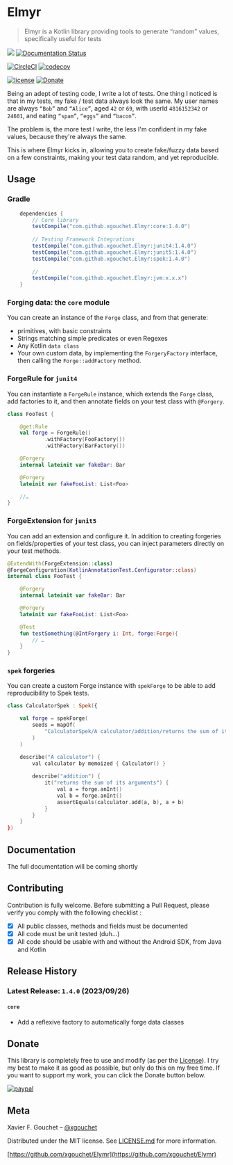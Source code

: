# Elmyr

> Elmyr is a Kotlin library providing tools to generate “random” values, specifically useful for tests

[![](https://maven-badges.herokuapp.com/maven-central/fr.xgouchet.elmyr/core/badge.svg?style=flat)](https://central.sonatype.com/namespace/fr.xgouchet.elmyr)
[![Documentation Status](https://img.shields.io/badge/docs-wiki-brightgreen.svg)](https://github.com/xgouchet/Elmyr/wiki)

[![CircleCI](https://circleci.com/gh/xgouchet/Elmyr.svg?style=shield)](https://circleci.com/github/xgouchet/Elmyr)
[![codecov](https://codecov.io/gh/xgouchet/Elmyr/branch/master/graph/badge.svg)](https://codecov.io/gh/xgouchet/Elmyr)

[![license](https://img.shields.io/github/license/mashape/apistatus.svg)](https://opensource.org/licenses/MIT)
[![Donate](https://img.shields.io/badge/Donate-PayPal-green.svg)](https://paypal.me/xaviergouchet)

Being an adept of testing code, I write a lot of tests. One thing I noticed is that in my tests, my fake / test data always look the same. My user names are always `“Bob”` and `“Alice”`, aged `42` or `69`, with userId `4816152342` or `24601`, and eating `“spam”`, `“eggs”` and `“bacon”`. 

The problem is, the more test I write, the less I'm confident in my fake values, because they're always the same. 

This is where Elmyr kicks in, allowing you to create fake/fuzzy data based on a few constraints, making your test data random, and yet reproducible. 

## Usage

### Gradle

```groovy
    dependencies {
        // Core library
        testCompile("com.github.xgouchet.Elmyr:core:1.4.0")
    
        // Testing Framework Integrations
        testCompile("com.github.xgouchet.Elmyr:junit4:1.4.0")
        testCompile("com.github.xgouchet.Elmyr:junit5:1.4.0")
        testCompile("com.github.xgouchet.Elmyr:spek:1.4.0")
    
        // 
        testCompile("com.github.xgouchet.Elmyr:jvm:x.x.x")
    }
```

### Forging data: the `core` module

You can create an instance of the `Forge` class, and from that generate: 

 - primitives, with basic constraints
 - Strings matching simple predicates or even Regexes
 - Any Kotlin `data class`
 - Your own custom data, by implementing the `ForgeryFactory` interface, then
    calling the `Forge::addFactory` method.

### ForgeRule for `junit4`

You can instantiate a `ForgeRule` instance, which extends the `Forge` class,
add factories to it, and then annotate fields on your test class with `@Forgery`.

```kotlin
class FooTest {

    @get:Rule
    val forge = ForgeRule()
            .withFactory(FooFactory())
            .withFactory(BarFactory())

    @Forgery
    internal lateinit var fakeBar: Bar

    @Forgery
    lateinit var fakeFooList: List<Foo>

    //…
}
```

### ForgeExtension for `junit5`

You can add an extension and configure it. In addition to creating forgeries on 
fields/properties of your test class, you can inject parameters directly on your 
test methods.

```kotlin
@ExtendWith(ForgeExtension::class)
@ForgeConfiguration(KotlinAnnotationTest.Configurator::class)
internal class FooTest {

    @Forgery
    internal lateinit var fakeBar: Bar

    @Forgery
    lateinit var fakeFooList: List<Foo>

    @Test
    fun testSomething(@IntForgery i: Int, forge:Forge){
        // …
    }
}
```



### `spek` forgeries

You can create a custom Forge instance with `spekForge` to be able to 
add reproducibility to Spek tests.

```kotlin
class CalculatorSpek : Spek({

    val forge = spekForge(
        seeds = mapOf(
            "CalculatorSpek/A calculator/addition/returns the sum of its arguments" to 0x1337L
        )
    )

    describe("A calculator") {
        val calculator by memoized { Calculator() }
        
        describe("addition") {
            it("returns the sum of its arguments") {
                val a = forge.anInt()
                val b = forge.anInt()
                assertEquals(calculator.add(a, b), a + b)
            }
        }
    }
})
```

## Documentation

The full documentation will be coming shortly

## Contributing 

Contribution is fully welcome. Before submitting a Pull Request, please verify you comply with the following checklist :

 - [x] All public classes, methods and fields must be documented
 - [x] All code must be unit tested (duh…)
 - [x] All code should be usable with and without the Android SDK, from Java and Kotlin

## Release History

### Latest Release: `1.4.0` (2023/09/26)

#### `core`

- Add a reflexive factory to automatically forge data classes


## Donate

This library is completely free to use and modify (as per the [License](LICENSE.md)). 
I try my best to make it as good as possible, but only do this on my free time. 
If you want to support my work, you can click the Donate button below.

[![paypal](https://www.paypalobjects.com/en_US/i/btn/btn_donateCC_LG.gif)](https://paypal.me/xaviergouchet)

## Meta

Xavier F. Gouchet – [@xgouchet](https://twitter.com/xgouchet)

Distributed under the MIT license. See [LICENSE.md](LICENSE.md) for more information.

[https://github.com/xgouchet/Elymr](https://github.com/xgouchet/Elymr)
